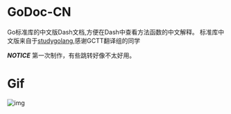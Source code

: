 # GoDoc-CN
Go标准库的中文版Dash文档,方便在Dash中查看方法函数的中文解释。
标准库中文版来自于[studygolang](https://studygolang.com/pkgdoc),感谢GCTT翻译组的同学

**_NOTICE_** 第一次制作，有些跳转好像不太好用。

# Gif
![img](https://github.com/taigacute/IMG/blob/master/Dash/gocn.gif)

